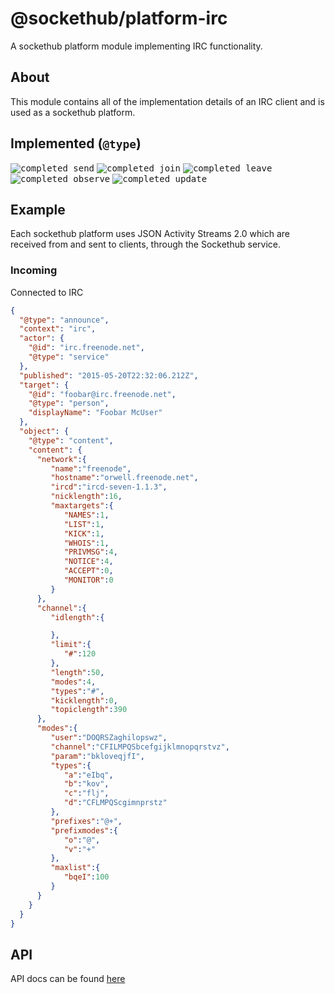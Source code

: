 # @sockethub/platform-irc

A sockethub platform module implementing IRC functionality.

## About

This module contains all of the implementation details of an IRC client and is
used as a sockethub platform.

## Implemented (`@type`)

<kbd>![completed](http://sockethub.org/res/img/checkmark.png) send</kbd>
<kbd>![completed](http://sockethub.org/res/img/checkmark.png) join</kbd>
<kbd>![completed](http://sockethub.org/res/img/checkmark.png) leave</kbd>
<kbd>![completed](http://sockethub.org/res/img/checkmark.png) observe</kbd>
<kbd>![completed](http://sockethub.org/res/img/checkmark.png) update</kbd>

## Example

Each sockethub platform uses JSON Activity Streams 2.0 which are received from and sent to clients,
through the Sockethub service.

### Incoming

Connected to IRC

```json
{
  "@type": "announce",
  "context": "irc",
  "actor": {
    "@id": "irc.freenode.net",
    "@type": "service"
  },
  "published": "2015-05-20T22:32:06.212Z",
  "target": {
    "@id": "foobar@irc.freenode.net",
    "@type": "person",
    "displayName": "Foobar McUser"
  },
  "object": {
    "@type": "content",
    "content": {
      "network":{
         "name":"freenode",
         "hostname":"orwell.freenode.net",
         "ircd":"ircd-seven-1.1.3",
         "nicklength":16,
         "maxtargets":{
            "NAMES":1,
            "LIST":1,
            "KICK":1,
            "WHOIS":1,
            "PRIVMSG":4,
            "NOTICE":4,
            "ACCEPT":0,
            "MONITOR":0
         }
      },
      "channel":{
         "idlength":{

         },
         "limit":{
            "#":120
         },
         "length":50,
         "modes":4,
         "types":"#",
         "kicklength":0,
         "topiclength":390
      },
      "modes":{
         "user":"DOQRSZaghilopswz",
         "channel":"CFILMPQSbcefgijklmnopqrstvz",
         "param":"bkloveqjfI",
         "types":{
            "a":"eIbq",
            "b":"kov",
            "c":"flj",
            "d":"CFLMPQScgimnprstz"
         },
         "prefixes":"@+",
         "prefixmodes":{
            "o":"@",
            "v":"+"
         },
         "maxlist":{
            "bqeI":100
         }
      }
    }
  }
}
```

## API

API docs can be found [here](API.md)
